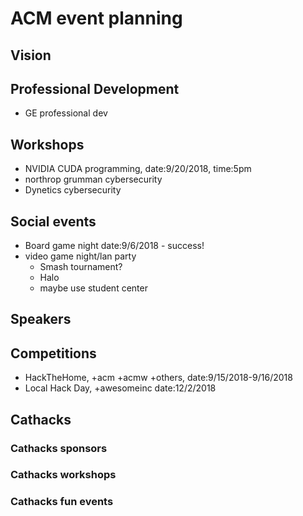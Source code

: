 # ACM event planning
## Vision

## Professional Development
- GE professional dev

## Workshops
- NVIDIA CUDA programming,  date:9/20/2018, time:5pm
- northrop grumman cybersecurity
- Dynetics cybersecurity


## Social events
- Board game night date:9/6/2018 - success!
- video game night/lan party
    - Smash tournament?
    - Halo
    - maybe use student center

## Speakers


## Competitions
- HackTheHome, +acm +acmw +others, date:9/15/2018-9/16/2018
- Local Hack Day, +awesomeinc date:12/2/2018

## Cathacks
### Cathacks sponsors
### Cathacks workshops
### Cathacks fun events

